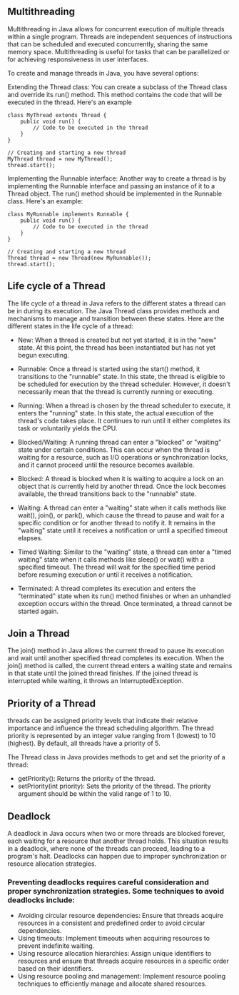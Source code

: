 ## Multithreading
Multithreading in Java allows for concurrent execution of multiple threads within a single program. Threads are independent sequences of instructions that can be scheduled and executed concurrently, sharing the same memory space. Multithreading is useful for tasks that can be parallelized or for achieving responsiveness in user interfaces.

To create and manage threads in Java, you have several options:

Extending the Thread class: You can create a subclass of the Thread class and override its run() method. This method contains the code that will be executed in the thread. Here's an example

```
class MyThread extends Thread {
    public void run() {
        // Code to be executed in the thread
    }
}

// Creating and starting a new thread
MyThread thread = new MyThread();
thread.start();

```

Implementing the Runnable interface: Another way to create a thread is by implementing the Runnable interface and passing an instance of it to a Thread object. The run() method should be implemented in the Runnable class. Here's an example:

```
class MyRunnable implements Runnable {
    public void run() {
        // Code to be executed in the thread
    }
}

// Creating and starting a new thread
Thread thread = new Thread(new MyRunnable());
thread.start();
```

## Life cycle of a Thread 

The life cycle of a thread in Java refers to the different states a thread can be in during its execution. The Java Thread class provides methods and mechanisms to manage and transition between these states. Here are the different states in the life cycle of a thread:

* New: When a thread is created but not yet started, it is in the "new" state. At this point, the thread has been instantiated but has not yet begun executing.

* Runnable: Once a thread is started using the start() method, it transitions to the "runnable" state. In this state, the thread is eligible to be scheduled for execution by the thread scheduler. However, it doesn't necessarily mean that the thread is currently running or executing.

* Running: When a thread is chosen by the thread scheduler to execute, it enters the "running" state. In this state, the actual execution of the thread's code takes place. It continues to run until it either completes its task or voluntarily yields the CPU.

* Blocked/Waiting: A running thread can enter a "blocked" or "waiting" state under certain conditions. This can occur when the thread is waiting for a resource, such as I/O operations or synchronization locks, and it cannot proceed until the resource becomes available.

* Blocked: A thread is blocked when it is waiting to acquire a lock on an object that is currently held by another thread. Once the lock becomes available, the thread transitions back to the "runnable" state.

* Waiting: A thread can enter a "waiting" state when it calls methods like wait(), join(), or park(), which cause the thread to pause and wait for a specific condition or for another thread to notify it. It remains in the "waiting" state until it receives a notification or until a specified timeout elapses.

* Timed Waiting: Similar to the "waiting" state, a thread can enter a "timed waiting" state when it calls methods like sleep() or wait() with a specified timeout. The thread will wait for the specified time period before resuming execution or until it receives a notification.

* Terminated: A thread completes its execution and enters the "terminated" state when its run() method finishes or when an unhandled exception occurs within the thread. Once terminated, a thread cannot be started again.

## Join a Thread

The join() method in Java allows the current thread to pause its execution and wait until another specified thread completes its execution. When the join() method is called, the current thread enters a waiting state and remains in that state until the joined thread finishes. If the joined thread is interrupted while waiting, it throws an InterruptedException.

## Priority of a Thread

threads can be assigned priority levels that indicate their relative importance and influence the thread scheduling algorithm. The thread priority is represented by an integer value ranging from 1 (lowest) to 10 (highest). By default, all threads have a priority of 5.

The Thread class in Java provides methods to get and set the priority of a thread:

* getPriority(): Returns the priority of the thread.
* setPriority(int priority): Sets the priority of the thread. The priority argument should be within the valid range of 1 to 10.

## Deadlock

A deadlock in Java occurs when two or more threads are blocked forever, each waiting for a resource that another thread holds. This situation results in a deadlock, where none of the threads can proceed, leading to a program's halt. Deadlocks can happen due to improper synchronization or resource allocation strategies.

### Preventing deadlocks requires careful consideration and proper synchronization strategies. Some techniques to avoid deadlocks include:

* Avoiding circular resource dependencies: Ensure that threads acquire resources in a consistent and predefined order to avoid circular dependencies.
* Using timeouts: Implement timeouts when acquiring resources to prevent indefinite waiting.
* Using resource allocation hierarchies: Assign unique identifiers to resources and ensure that threads acquire resources in a specific order based on their identifiers.
* Using resource pooling and management: Implement resource pooling techniques to efficiently manage and allocate shared resources.